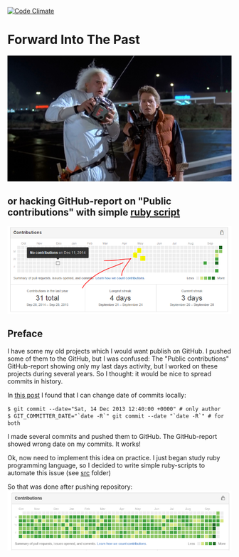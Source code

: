 [![Code Climate](https://codeclimate.com/repos/573185d1d19eee7a800051df/badges/9ce02fea2d4940831dbe/gpa.svg)](https://codeclimate.com/repos/573185d1d19eee7a800051df/feed)


# Forward Into The Past
![ProjectLogo](https://raw.githubusercontent.com/AlexKalinin/forward_into_the_past/master/logo.jpg)

## or hacking GitHub-report on "Public contributions" with simple [ruby script](src/run.rb)
![ReportImage](https://raw.githubusercontent.com/AlexKalinin/forward_into_the_past/master/report_image.png)

## Preface
I have some my old projects which I would want publish on GitHub. I pushed some of them to the GitHub, but I was confused: The "Public contributions" GitHub-report showing only my last 
days activity, but I worked on these projects during several years. So I thought: it would
be nice to spread commits in history. 

In [this post](http://eddmann.com/posts/changing-the-timestamp-of-a-previous-git-commit/) I found that I can change date 
of commits locally:

```
$ git commit --date="Sat, 14 Dec 2013 12:40:00 +0000" # only author
$ GIT_COMMITTER_DATE="`date -R`" git commit --date "`date -R`" # for both
```

I made several commits and pushed them to GitHub. The GitHub-report showed wrong date on my commits. It works!

Ok, now need to implement this idea on practice. I just began study ruby programming language, so I decided to write 
simple ruby-scripts to automate this issue (see [src](src/) folder)

So that was done after pushing repository:
![ReportImage](https://raw.githubusercontent.com/AlexKalinin/forward_into_the_past/master/report_image_after_hack.png)

